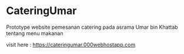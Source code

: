 # CateringUmar
Prototype website pemesanan catering pada asrama Umar bin Khattab tentang menu makanan

visit here : https://cateringumar.000webhostapp.com
